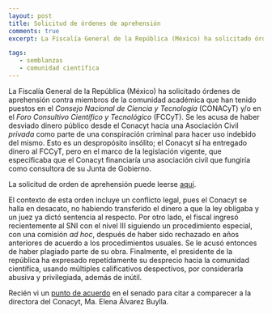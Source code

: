```yaml
---
layout: post
title: Solicitud de órdenes de aprehensión
comments: true
excerpt: La Fiscalía General de la República (México) ha solicitado órdenes de aprehensión contra miembros de la comunidad académica que han tenido puestos en el CONACyT y/o en el FCCyT.

tags:
   - semblanzas
   - comunidad científica
---
```


La Fiscalía General de la República (México) ha solicitado órdenes de
aprehensión contra miembros de la comunidad académica que han tenido
puestos en el *Consejo Nacional de Ciencia y Tecnología* (CONACyT) y/o
en el *Foro Consultivo Científico y Tecnológico* (FCCyT). Se les acusa de haber desviado
dinero público desde el Conacyt hacia una Asociación Civil *privada*
como parte de una conspiración criminal para hacer uso indebido del
mismo. Esto es un despropósito insólito; el Conacyt sí ha entregado
dinero al FCCyT, pero en el marco de la legislación vigente, que
especificaba que el Conacyt financiaría una asociación civil que
fungiría como consultora de su Junta de Gobierno.

La solicitud de orden de aprehensión puede leerse [aquí](/assets/pdf/20210928FGR.pdf).

El contexto de esta orden incluye un conflicto legal, pues el Conacyt
se halla en desacato, no habiendo transferido el dinero a que la ley
obligaba y un juez ya dictó sentencia al respecto. Por otro lado, el
fiscal ingresó recientemente al SNI con el nivel III siguiendo un
procedimiento especial, con una comisión *ad hoc*, después de haber
sido rechazado en años anteriores de acuerdo a los procedimientos
usuales. Se le acusó entonces de haber plagiado parte de su
obra. Finalmente, el presidente de la república ha expresado
repetídamente su desprecio hacia la comunidad científica, usando
múltiples calificativos despectivos, por considerarla abusiva y
privilegiada, además de inútil.

Recién vi un [punto de acuerdo](/assets/pdf/20210928Senado.pdf) en el
senado para citar a comparecer a la directora del Conacyt, Ma. Elena
Álvarez Buylla.
